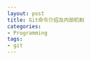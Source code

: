 ```yaml
---
layout: post
title: Git命令介绍及内部机制
categories:
- Programming
tags:
- git
---
```


<script async class="speakerdeck-embed" data-id="9c7ac750ac940130d6a626f5cde8fd08" data-ratio="1.33333333333333" src="//speakerdeck.com/assets/embed.js"></script>

